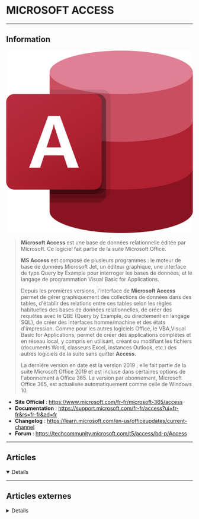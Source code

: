 # MICROSOFT ACCESS
----

## <i class="fa-solid fa-hashtag"></i> Information

![Logo](../../_media/apps/microsoft_access/microsoft_office_access_2019.svg ':size=250 :no-zoom')


> <i class="fa-solid fa-quote-left"></i> **Microsoft Access** est une base de données relationnelle éditée par Microsoft. Ce logiciel fait partie de la suite Microsoft Office.
>
> **MS Access** est composé de plusieurs programmes : le moteur de base de données Microsoft Jet, un éditeur graphique, une interface de type Query by Example pour interroger les bases de données, et le langage de programmation Visual Basic for Applications.
>
> Depuis les premières versions, l'interface de **Microsoft Access** permet de gérer graphiquement des collections de données dans des tables, d'établir des relations entre ces tables selon les règles habituelles des bases de données relationnelles, de créer des requêtes avec le QBE (Query by Example, ou directement en langage SQL), de créer des interfaces homme/machine et des états d'impression. Comme pour les autres logiciels Office, le VBA,Visual Basic for Applications, permet de créer des applications complètes et en réseau local, y compris en utilisant, créant ou modifiant les fichiers (documents Word, classeurs Excel, instances Outlook, etc.) des autres logiciels de la suite sans quitter **Access**.
>
> La dernière version en date est la version 2019 ; elle fait partie de la suite Microsoft Office 2019 et est incluse dans certaines options de l'abonnement à Office 365. La version par abonnement, Microsoft Office 365, est actualisée automatiquement comme celle de Windows 10. <i class="fa-solid fa-quote-left fa-rotate-180"></i>


- <i class="fa-solid fa-globe"></i> **Site Officiel** : https://www.microsoft.com/fr-fr/microsoft-365/access
- <i class="fa-solid fa-book"></i> **Documentation** : https://support.microsoft.com/fr-fr/access?ui=fr-fr&rs=fr-fr&ad=fr
- <i class="fa-solid fa-file-circle-question"></i> **Changelog** : https://learn.microsoft.com/en-us/officeupdates/current-channel
- <i class="fas fa-comments"></i> **Forum** : https://techcommunity.microsoft.com/t5/access/bd-p/Access
 

---

## <i class="fa-regular fa-newspaper"></i> Articles

<details open>

</details>

---

## <i class="fa-solid fa-glasses"></i> Articles externes

<details>

- [Aide en ligne personnalisée dans une application Microsoft Access](https://blog.sodifrance.fr/aide-en-ligne-personnalisee-dans-une-application-microsoft-access/)

</details>